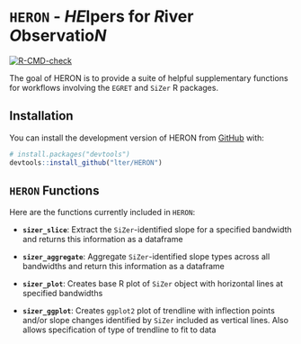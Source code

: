 
<!-- README.md is generated from README.Rmd. Please edit that file -->

# `HERON` - *HE*lpers for *R*iver *O*bservatio*N*

<!-- badges: start -->

[![R-CMD-check](https://github.com/lter/HERON/actions/workflows/R-CMD-check.yaml/badge.svg)](https://github.com/lter/HERON/actions/workflows/R-CMD-check.yaml)
<!-- badges: end -->

The goal of HERON is to provide a suite of helpful supplementary
functions for workflows involving the `EGRET` and `SiZer` R packages.

## Installation

You can install the development version of HERON from
[GitHub](https://github.com/) with:

``` r
# install.packages("devtools")
devtools::install_github("lter/HERON")
```

## `HERON` Functions

Here are the functions currently included in `HERON`:

-   **`sizer_slice`**: Extract the `SiZer`-identified slope for a
    specified bandwidth and returns this information as a dataframe

-   **`sizer_aggregate`**: Aggregate `SiZer`-identified slope types
    across all bandwidths and return this information as a dataframe

-   **`sizer_plot`**: Creates base R plot of `SiZer` object with
    horizontal lines at specified bandwidths

-   **`sizer_ggplot`**: Creates `ggplot2` plot of trendline with
    inflection points and/or slope changes identified by `SiZer`
    included as vertical lines. Also allows specification of type of
    trendline to fit to data
